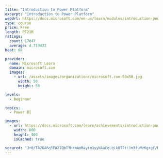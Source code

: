```yaml
---
title: "Introduction to Power Platform"
excerpt: "Introduction to Power Platform"
webUrl: https://docs.microsoft.com/en-us/learn/modules/introduction-power-platform/
type: course
price: Free
length: PT21M
ratings:
  count: 17047
  average: 4.719423
heat: 68

provider:
  name: Microsoft Learn
  domain: microsoft.com
  images:
    - url: /assets/images/organizations/microsoft.com-50x50.jpg
      width: 50
      height: 50

levels:
  - Beginner

topics:
  - Power BI

images:
  - url: https://docs.microsoft.com/learn/achievements/introduction-power-platform-social.png
    width: 800
    height: 400
    isCached: true

secured: "J+0/TA2KA6g3FA27QbI3HrmAoMaytn1yyNAaCqLqLkOIJti1m3fuMz6g+gf/HgVGFfdOp34M1ATVBvlROmZtVaCdXwcx1X9euB+eeZP5ytlw9bDWTvM0lFJ1mm0tj//IxzDS47nR0g9at7QuI+djXqjj2cHDMIRVmq1Y8niJ1RX7yb9BX3KugxjNc6nfpeOrJvMiRW1mKBNCyVRQtFqGM6vFSbdX7khxhCAjER08c9PIE0t6tkf1A2eaLN371eS9vcpC+QcC0PBw+1PNDLq/bNEkH4bXd6T0oLmKImvFFe38HdIvdeCDNnhog/bs0rvtltGJKJBGuDvlqlmf0giI1UwfkyNiNAcdz4Cq+EWAZl5zx5Pnp5tPI0p5eCCVLTp2NE0CoBeIk75BrTy/zIKXY5jAL7viFsgXw8yJMq56MVOi5WYtBhaIfPCiJc9WJMRB;twPDKaRAb12UZ/AHHpoIgg=="
---
```


